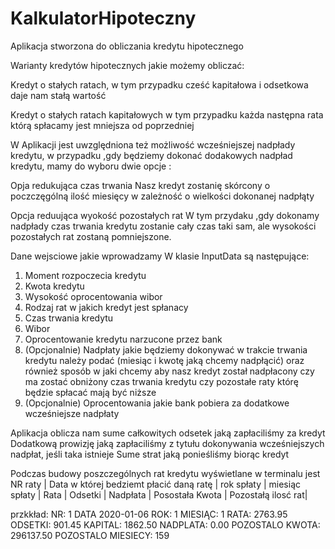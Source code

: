 # KalkulatorHipoteczny

Aplikacja stworzona do obliczania kredytu hipotecznego

Warianty kredytów hipotecznych jakie możemy obliczać:

Kredyt o stałych ratach, w tym przypadku cześć kapitałowa i odsetkowa daje nam stałą wartość

Kredyt o stałych ratach kapitałowych w tym przypadku każda następna rata którą spłacamy jest mniejsza od poprzedniej

W Aplikacji jest uwzględniona też możliwość wcześniejszej nadpłady kredytu, w przypadku ,gdy będziemy dokonać dodakowych
nadpład kredytu, mamy do wyboru dwie opcje : 

Opja redukująca czas trwania
Nasz kredyt zostanię skórcony o poczczęgólną ilość miesięcy w zależność o wielkości dokonanej nadpłąty

Opcja reduująca wyokość pozostałych rat
W tym przydaku ,gdy dokonamy nadpłady czas trwania kredytu zostanie cały czas taki sam, ale wysokości
pozostałych rat zostaną pomniejszone.

Dane wejsciowe jakie wprowadzamy W klasie InputData są następujące: 
1. Moment rozpoczecia kredytu 
2. Kwota kredytu
3. Wysokość oprocentowania wibor 
4. Rodzaj rat w jakich kredyt jest spłanacy
5. Czas trwania kredytu 
6. Wibor
7. Oprocentowanie kredytu narzucone przez bank
8. (Opcjonalnie) Nadpłaty jakie będziemy dokonywać w trakcie trwania kredytu należy podać
(miesiąc i kwotę jaką chcemy nadpłącić) oraz również sposób w jaki chcemy aby nasz kredyt został nadpłacony
czy ma zostać obniżony czas trwania kredytu czy pozostałe raty którę będzie spłacać mają być niższe
9. (Opcjonalnie) Oprocentowania jakie bank pobiera za dodatkowe wcześniejsze nadpłaty

Aplikacja oblicza nam sume całkowitych odsetek jaką zapłaciliśmy za kredyt 
Dodatkową prowizję jaką zapłaciliśmy z tytułu dokonywania wcześniejszych nadpłat, jeśli taka istnieje
Sume strat jaką ponieśliśmy biorąc kredyt

Podczas budowy poszczególnych rat kredytu wyświetlane w terminalu jest 
NR raty | Data w której bedziemt płacić daną ratę | rok spłaty | miesiąc spłaty | Rata | Odsetki | Nadpłata | Posostała Kwota | Pozostałą ilosć rat|

przkkład: 
NR: 1 DATA 2020-01-06 ROK: 1 MIESIĄC: 1 RATA: 2763.95 ODSETKI: 901.45 KAPITAL: 1862.50 NADPLATA: 0.00 POZOSTALO KWOTA: 296137.50 POZOSTALO MIESIECY: 159
